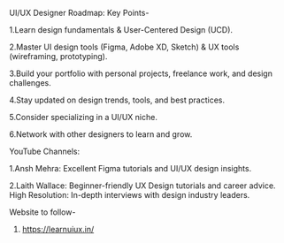 UI/UX Designer Roadmap: Key Points-

  1.Learn design fundamentals & User-Centered Design (UCD).
  
  2.Master UI design tools (Figma, Adobe XD, Sketch) & UX tools (wireframing, prototyping).
  
  3.Build your portfolio with personal projects, freelance work, and design challenges.
  
  4.Stay updated on design trends, tools, and best practices.
  
  5.Consider specializing in a UI/UX niche.
  
  6.Network with other designers to learn and grow.

YouTube Channels:

  1.Ansh Mehra: Excellent Figma tutorials and UI/UX design insights.
  
  2.Laith Wallace: Beginner-friendly UX Design tutorials and career advice.
       High Resolution: In-depth interviews with design industry leaders.

Website to follow-

  1. https://learnuiux.in/

